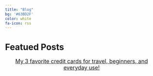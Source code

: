 ```yaml
---
title: "Blog"
bg: '#63BD2F'
color: white
fa-icon: rss
---
```


# Featued Posts

<div style="text-align: center; font-size: 18px;text-decoration: none;">

<a href="https://blog.flynnrachel.com/credit-cards/">My 3 favorite credit cards for travel, beginners, and everyday use!</a>
</div>